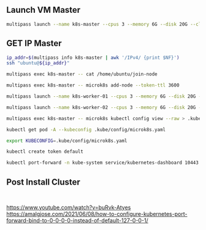 ## Launch VM Master

```bash
multipass launch --name k8s-master --cpus 3 --memory 6G --disk 20G --cloud-init multipass/master/cloud-init-master.yaml -vvv
```

## GET IP Master

```bash
ip_addr=$(multipass info k8s-master | awk '/IPv4/ {print $NF}')
ssh "ubuntu@${ip_addr}"
```

```bash
multipass exec k8s-master -- cat /home/ubuntu/join-node
```

```bash
multipass exec k8s-master -- microk8s add-node --token-ttl 3600
```

```bash
multipass launch --name k8s-worker-01 --cpus 3 --memory 6G --disk 20G --cloud-init multipass/workers/cloud-init-worker.yaml -vvv
```

```bash
multipass launch --name k8s-worker-02 --cpus 3 --memory 6G --disk 20G --cloud-init multipass/workers/cloud-init-worker.yaml -vvv
```

```bash
multipass exec k8s-master -- microk8s kubectl config view --raw > .kube/config/microk8s.yaml
```

```bash
kubectl get pod -A --kubeconfig .kube/config/microk8s.yaml
```

```bash
export KUBECONFIG=.kube/config/microk8s.yaml
```

```bash
kubectl create token default
```

```bash
kubectl port-forward -n kube-system service/kubernetes-dashboard 10443:443 --address='0.0.0.0'
```

## Post Install Cluster

```bash
```

```bash
```


https://www.youtube.com/watch?v=buRvk-Atyes
https://amalgjose.com/2021/06/08/how-to-configure-kubernetes-port-forward-bind-to-0-0-0-0-instead-of-default-127-0-0-1/